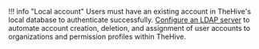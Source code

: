 !!! info "Local account"
    Users must have an existing account in TheHive's local database to authenticate successfully. [Configure an LDAP server](/thehive/administration/ldap/configure-ldap-server/) to automate account creation, deletion, and assignment of user accounts to organizations and permission profiles within TheHive.